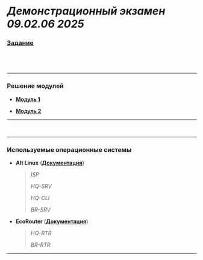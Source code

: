 # *Демонстрационный экзамен 09.02.06 2025*

### **[Задание](https://github.com/damh66/demo2025/blob/main/%D0%9A%D0%9E%D0%94%2009.02.06-1-2025%20%D0%A2%D0%BE%D0%BC%201%20(%D1%81%D0%BE%D0%BA%D1%80).pdf)**

#

<br/>

---

### Решение модулей

- **[Модуль 1](https://github.com/damh66/demo2025/tree/main/module1)**

- **[Модуль 2](https://github.com/damh66/demo2025/tree/main/module2)**

---

<br/>

---

### Используемые операционные системы

- **Alt Linux** (**[Документация](https://www.altlinux.org/%D0%93%D0%BB%D0%B0%D0%B2%D0%BD%D0%B0%D1%8F_%D1%81%D1%82%D1%80%D0%B0%D0%BD%D0%B8%D1%86%D0%B0)**)
   > *ISP*
   >
   > *HQ-SRV*
   >
   > *HQ-CLI*
   >
   > *BR-SRV*
 
- **EcoRouter** (**[Документация](https://docs.rdpin.ru/EcoRouter-UserGuide.pdf)**)
   > *HQ-RTR*
   >
   > *BR-RTR*

---
